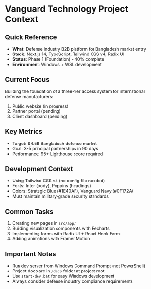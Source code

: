 # Vanguard Technology Project Context

## Quick Reference
- **What**: Defense industry B2B platform for Bangladesh market entry
- **Stack**: Next.js 14, TypeScript, Tailwind CSS v4, Radix UI
- **Status**: Phase 1 (Foundation) - 40% complete
- **Environment**: Windows + WSL development

## Current Focus
Building the foundation of a three-tier access system for international defense manufacturers:
1. Public website (in progress)
2. Partner portal (pending)
3. Client dashboard (pending)

## Key Metrics
- Target: $4.5B Bangladesh defense market
- Goal: 3-5 principal partnerships in 90 days
- Performance: 95+ Lighthouse score required

## Development Context
- Using Tailwind CSS v4 (no config file needed)
- Fonts: Inter (body), Poppins (headings)
- Colors: Strategic Blue (#1E40AF), Vanguard Navy (#0F172A)
- Must maintain military-grade security standards

## Common Tasks
1. Creating new pages in `src/app/`
2. Building visualization components with Recharts
3. Implementing forms with Radix UI + React Hook Form
4. Adding animations with Framer Motion

## Important Notes
- Run dev server from Windows Command Prompt (not PowerShell)
- Project docs are in `/docs` folder at project root
- Use `start-dev.bat` for easy Windows development
- Always consider defense industry compliance requirements
